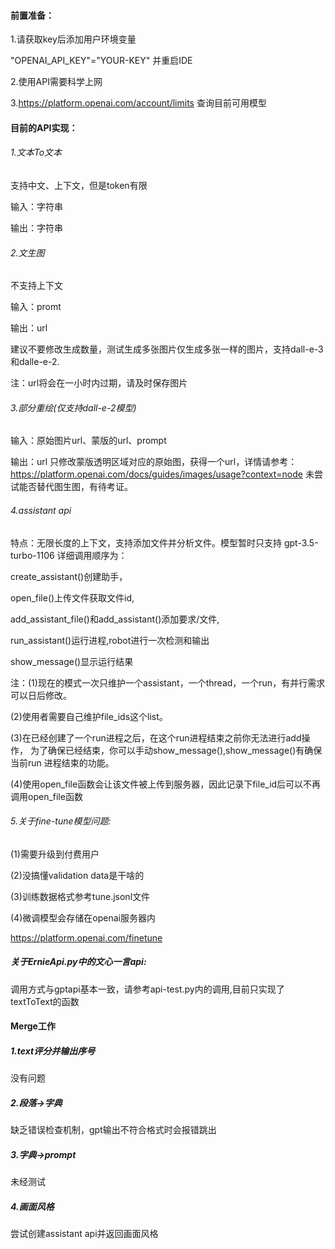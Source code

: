 #### 前置准备：

1.请获取key后添加用户环境变量

"OPENAI_API_KEY"="YOUR-KEY"
并重启IDE	

2.使用API需要科学上网

3.https://platform.openai.com/account/limits 查询目前可用模型

#### 目前的API实现：

###### 1.文本To文本

支持中文、上下文，但是token有限

输入：字符串 

输出：字符串

###### 2.文生图

不支持上下文

输入：promt

输出：url

建议不要修改生成数量，测试生成多张图片仅生成多张一样的图片，支持dall-e-3和dalle-e-2.

注：url将会在一小时内过期，请及时保存图片

###### 3.部分重绘(仅支持dall-e-2模型)

输入：原始图片url、蒙版的url、prompt

输出：url
只修改蒙版透明区域对应的原始图，获得一个url，详情请参考：
https://platform.openai.com/docs/guides/images/usage?context=node
未尝试能否替代图生图，有待考证。

###### 4.assistant api

特点：无限长度的上下文，支持添加文件并分析文件。模型暂时只支持
gpt-3.5-turbo-1106
详细调用顺序为：

create_assistant()创建助手，

open_file()上传文件获取文件id,

add_assistant_file()和add_assistant()添加要求/文件,

run_assistant()运行进程,robot进行一次检测和输出

show_message()显示运行结果

注：(1)现在的模式一次只维护一个assistant，一个thread，一个run，有并行需求
可以日后修改。

(2)使用者需要自己维护file_ids这个list。

(3)在已经创建了一个run进程之后，在这个run进程结束之前你无法进行add操作，
为了确保已经结束，你可以手动show_message(),show_message()有确保当前run
进程结束的功能。

(4)使用open_file函数会让该文件被上传到服务器，因此记录下file_id后可以不再
调用open_file函数

###### 5.关于fine-tune模型问题:

(1)需要升级到付费用户

(2)没搞懂validation data是干啥的

(3)训练数据格式参考tune.jsonl文件

(4)微调模型会存储在openai服务器内

https://platform.openai.com/finetune

##### 关于ErnieApi.py中的文心一言api:

调用方式与gptapi基本一致，请参考api-test.py内的调用,目前只实现了textToText的函数

#### Merge工作

##### 1.text评分并输出序号

没有问题

##### 2.段落->字典

缺乏错误检查机制，gpt输出不符合格式时会报错跳出

##### 3.字典->prompt

未经测试

##### 4.画面风格

尝试创建assistant api并返回画面风格

